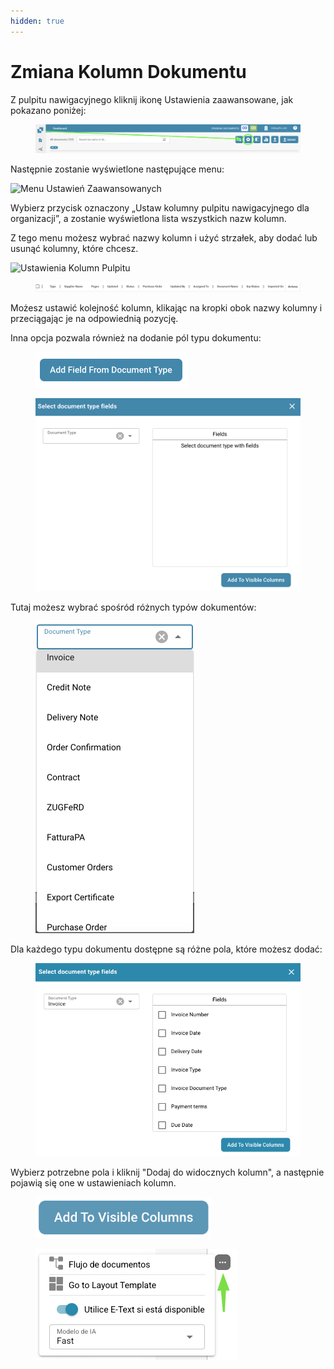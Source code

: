 ```yaml
---
hidden: true
---
```


# Zmiana Kolumn Dokumentu

Z pulpitu nawigacyjnego kliknij ikonę Ustawienia zaawansowane, jak pokazano poniżej:

<figure><img src="../../../.gitbook/assets/change-document-colums1.png" alt=""><figcaption></figcaption></figure>

Następnie zostanie wyświetlone następujące menu:

![Menu Ustawień Zaawansowanych](https://lh7-us.googleusercontent.com/wWt5QbmwZf44enmOoLcofh6SvyYPiHTav9OiEog_m2xtnty6X73pFlhfdM9aglx89_pfbiACZx5BejagV-wAKwlDTuGoGNu5jgbcZ5djrZ_h1IgGp-8uaq8UHY-umjrs96hb4FZOzHFzdLasg2F_ftw)

Wybierz przycisk oznaczony „Ustaw kolumny pulpitu nawigacyjnego dla organizacji”, a zostanie wyświetlona lista wszystkich nazw kolumn.

Z tego menu możesz wybrać nazwy kolumn i użyć strzałek, aby dodać lub usunąć kolumny, które chcesz.

![Ustawienia Kolumn Pulpitu](https://lh7-us.googleusercontent.com/cXnnrIR-y4TRDnRE9irGvvjnmkN-HSGEQTh7FiwsjRHzXF7FNjd-_gLO-m55fLlv6lVjk-VvThgdW5JWgqIVZSm5tfk3hC7xrj68uRE5OgIPMtYIrpxOhhYzk4OMibyDBqvHQ0VZaDAysZohlH8dxm8)

<figure><img src="../../../.gitbook/assets/change-document-colums4.png" alt=""><figcaption></figcaption></figure>

Możesz ustawić kolejność kolumn, klikając na kropki obok nazwy kolumny i przeciągając je na odpowiednią pozycję.

Inna opcja pozwala również na dodanie pól typu dokumentu:

<figure><img src="../../../.gitbook/assets/change-document-colums5.png" alt="" width="243"><figcaption></figcaption></figure>

<figure><img src="../../../.gitbook/assets/change-document-colums6.png" alt="" width="563"><figcaption></figcaption></figure>

Tutaj możesz wybrać spośród różnych typów dokumentów:

<figure><img src="../../../.gitbook/assets/change-document-colums7.png" alt="" width="254"><figcaption></figcaption></figure>

Dla każdego typu dokumentu dostępne są różne pola, które możesz dodać:

<figure><img src="../../../.gitbook/assets/change-document-colums8.png" alt="" width="518"><figcaption></figcaption></figure>

Wybierz potrzebne pola i kliknij "Dodaj do widocznych kolumn", a następnie pojawią się one w ustawieniach kolumn.

<figure><img src="../../../.gitbook/assets/change-document-colums9.png" alt="" width="281"><figcaption></figcaption></figure>

<div data-full-width="true"><figure><img src="../../../.gitbook/assets/image%20(6).png" alt=""><figcaption></figcaption></figure></div>
